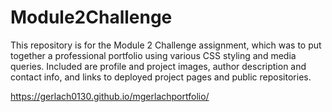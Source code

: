 # Module2Challenge
This repository is for the Module 2 Challenge assignment, which was to put together a professional portfolio using various CSS styling and media queries. Included are profile and project images, author description and contact info, and links to deployed project pages and public repositories.

https://gerlach0130.github.io/mgerlachportfolio/

